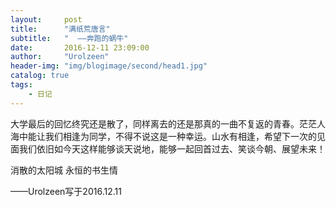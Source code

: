 ```yaml
---
layout:     post
title:      "满纸荒唐言"
subtitle:   "  ——奔跑的蜗牛"
date:       2016-12-11 23:09:00
author:     "Urolzeen"
header-img: "img/blogimage/second/head1.jpg"
catalog: true
tags:
    - 日记
---
```


大学最后的回忆终究还是散了，同样离去的还是那真的一曲不复返的青春。茫茫人海中能让我们相逢为同学，不得不说这是一种幸运。山水有相逢，希望下一次的见面我们依旧如今天这样能够谈天说地，能够一起回首过去、笑谈今朝、展望未来！

消散的太阳城
永恒的书生情

——Urolzeen写于2016.12.11